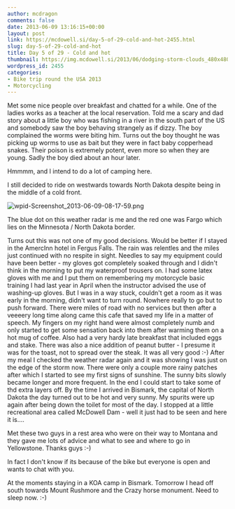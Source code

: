 ```yaml
---
author: mcdragon
comments: false
date: 2013-06-09 13:16:15+00:00
layout: post
link: https://mcdowell.si/day-5-of-29-cold-and-hot-2455.html
slug: day-5-of-29-cold-and-hot
title: Day 5 of 29 - Cold and hot
thumbnail: https://img.mcdowell.si/2013/06/dodging-storm-clouds_480x480.png
wordpress_id: 2455
categories:
- Bike trip round the USA 2013
- Motorcycling
---
```


Met some nice people over breakfast and chatted for a while. One of the ladies works as a teacher at the local reservation. Told me a scary and dad story about a little boy who was fishing in a river in the south part of the US and somebody saw the boy behaving strangely as if dizzy. The boy complained the worms were biting him. Turns out the boy thought he was picking up worms to use as bait but they were in fact baby copperhead snakes. Their poison is extremely potent, even more so when they are young. Sadly the boy died about an hour later.

Hmmmm, and I intend to do a lot of camping here.

I still decided to ride on westwards towards North Dakota despite being in the middle of a cold front.

![wpid-Screenshot_2013-06-09-08-17-59.png](https://img.mcdowell.si/2013/10/wpid-Screenshot_2013-06-09-08-17-59-1.png)

The blue dot on this weather radar is me and the red one was Fargo which lies on the Minnesota / North Dakota border.

Turns out this was not one of my good decisions. Would be better if I stayed in the AmercInn hotel in Fergus Falls. The rain was relentles and the miles just continued with no respite in sight. Needles to say my equipment could have been better - my gloves got completely soaked through and I didn't think in the morning to put my waterproof trousers on. I had some latex gloves with me and I put them on remembering my motorcycle basic training I had last year in April when the instructor advised the use of washing-up gloves.
But I was in a way stuck, couldn't get a room as it was early in the morning, didn't want to turn round. Nowhere really to go but to push forward. There were miles of road with no services but then after a veeeery long time along came this cafe that saved my life in a matter of speech. My fingers on my right hand were almost completely numb and only started to get some sensation back into them after warming them on a hot mug of coffee. Also had a very hardy late breakfast that included eggs and stake. There was also a nice addition of peanut butter - I presume it was for the toast, not to spread over the steak. It was all very good :-)
After my meal I checked the weather radar again and it was showing I was just on the edge of the storm now. There were only a couple more rainy patches after which I started to see my first signs of sunshine. The sunny bits slowly became longer and more frequent. In the end I could start to take some of thd extra layers off. By the time I arrived in Bismark, the capital of North Dakota the day turned out to be hot and very sunny.
My spurits were up again after being down the toilet for most of the day. I stopped at a little recreational area called McDowell Dam - well it just had to be seen and here it is....

Met these two guys in a rest area who were on their way to Montana and they gave me lots of advice and what to see and where to go in Yellowstone. Thanks guys :-)

In fact I don't know if its because of the bike but everyone is open and wants to chat with you.

At the moments staying in a KOA camp in Bismark.
Tomorrow I head off south towards Mount Rushmore and the Crazy horse monument.
Need to sleep now. :-)
